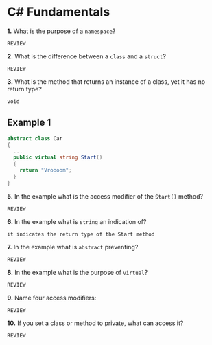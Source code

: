 # C# Fundamentals


**1.** What is the purpose of a `namespace`?
<!-- enter you answer in the space below -->
```
REVIEW
```
**2.** What is the difference between a `class` and a `struct`?
<!-- enter you answer in the space below -->
```
REVIEW
```
**3.** What is the method that returns an instance of a class, yet it has no return type?
<!-- enter you answer in the space below -->
```
void
```
## Example 1
```c#
abstract class Car
{
  ...
  public virtual string Start()
  {
    return "Vroooom";
  }
}
```
**5.** In the example what is the access modifier of the `Start()` method?
<!-- enter you answer in the space below -->
```
REVIEW
```
**6.** In the example what is `string` an indication of?
<!-- enter you answer in the space below -->
```
it indicates the return type of the Start method
```
**7.** In the example what is `abstract` preventing?
<!-- enter you answer in the space below -->
```
REVIEW
```
**8.** In the example what is the purpose of `virtual`?
<!-- enter you answer in the space below -->
```
REVIEW
```
**9.** Name four access modifiers:
<!-- enter you answer in the space below -->
```
REVIEW
```
**10.** If you set a class or method to private, what can access it?
<!-- enter you answer in the space below -->
```
REVIEW 
```